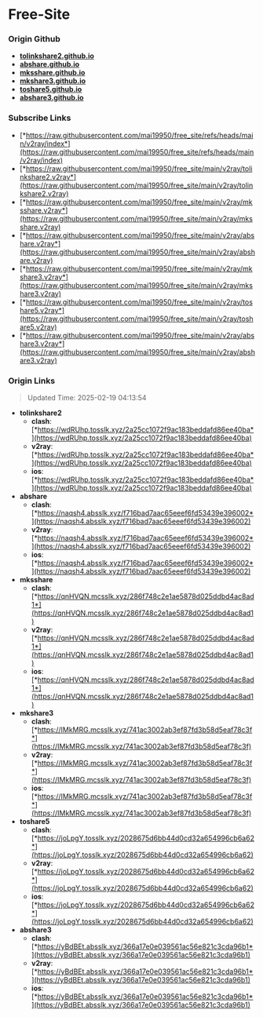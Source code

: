 # Free-Site

### Origin Github

- [**tolinkshare2.github.io**](https://github.com/tolinkshare2/tolinkshare2.github.io)
- [**abshare.github.io**](https://github.com/abshare/abshare.github.io)
- [**mksshare.github.io**](https://github.com/mksshare/mksshare.github.io)
- [**mkshare3.github.io**](https://github.com/mkshare3/mkshare3.github.io)
- [**toshare5.github.io**](https://github.com/toshare5/toshare5.github.io)
- [**abshare3.github.io**](https://github.com/abshare3/abshare3.github.io)

### Subscribe Links

- [*https://raw.githubusercontent.com/mai19950/free_site/refs/heads/main/v2ray/index*](https://raw.githubusercontent.com/mai19950/free_site/refs/heads/main/v2ray/index)
- [*https://raw.githubusercontent.com/mai19950/free_site/main/v2ray/tolinkshare2.v2ray*](https://raw.githubusercontent.com/mai19950/free_site/main/v2ray/tolinkshare2.v2ray)
- [*https://raw.githubusercontent.com/mai19950/free_site/main/v2ray/mksshare.v2ray*](https://raw.githubusercontent.com/mai19950/free_site/main/v2ray/mksshare.v2ray)
- [*https://raw.githubusercontent.com/mai19950/free_site/main/v2ray/abshare.v2ray*](https://raw.githubusercontent.com/mai19950/free_site/main/v2ray/abshare.v2ray)
- [*https://raw.githubusercontent.com/mai19950/free_site/main/v2ray/mkshare3.v2ray*](https://raw.githubusercontent.com/mai19950/free_site/main/v2ray/mkshare3.v2ray)
- [*https://raw.githubusercontent.com/mai19950/free_site/main/v2ray/toshare5.v2ray*](https://raw.githubusercontent.com/mai19950/free_site/main/v2ray/toshare5.v2ray)
- [*https://raw.githubusercontent.com/mai19950/free_site/main/v2ray/abshare3.v2ray*](https://raw.githubusercontent.com/mai19950/free_site/main/v2ray/abshare3.v2ray)

### Origin Links

> Updated Time: 2025-02-19 04:13:54

- **tolinkshare2**
  - **clash**: [*https://wdRUhp.tosslk.xyz/2a25cc1072f9ac183beddafd86ee40ba*](https://wdRUhp.tosslk.xyz/2a25cc1072f9ac183beddafd86ee40ba)
  - **v2ray**: [*https://wdRUhp.tosslk.xyz/2a25cc1072f9ac183beddafd86ee40ba*](https://wdRUhp.tosslk.xyz/2a25cc1072f9ac183beddafd86ee40ba)
  - **ios**: [*https://wdRUhp.tosslk.xyz/2a25cc1072f9ac183beddafd86ee40ba*](https://wdRUhp.tosslk.xyz/2a25cc1072f9ac183beddafd86ee40ba)
- **abshare**
  - **clash**: [*https://naqsh4.absslk.xyz/f716bad7aac65eeef6fd53439e396002*](https://naqsh4.absslk.xyz/f716bad7aac65eeef6fd53439e396002)
  - **v2ray**: [*https://naqsh4.absslk.xyz/f716bad7aac65eeef6fd53439e396002*](https://naqsh4.absslk.xyz/f716bad7aac65eeef6fd53439e396002)
  - **ios**: [*https://naqsh4.absslk.xyz/f716bad7aac65eeef6fd53439e396002*](https://naqsh4.absslk.xyz/f716bad7aac65eeef6fd53439e396002)
- **mksshare**
  - **clash**: [*https://qnHVQN.mcsslk.xyz/286f748c2e1ae5878d025ddbd4ac8ad1*](https://qnHVQN.mcsslk.xyz/286f748c2e1ae5878d025ddbd4ac8ad1)
  - **v2ray**: [*https://qnHVQN.mcsslk.xyz/286f748c2e1ae5878d025ddbd4ac8ad1*](https://qnHVQN.mcsslk.xyz/286f748c2e1ae5878d025ddbd4ac8ad1)
  - **ios**: [*https://qnHVQN.mcsslk.xyz/286f748c2e1ae5878d025ddbd4ac8ad1*](https://qnHVQN.mcsslk.xyz/286f748c2e1ae5878d025ddbd4ac8ad1)
- **mkshare3**
  - **clash**: [*https://IMkMRG.mcsslk.xyz/741ac3002ab3ef87fd3b58d5eaf78c3f*](https://IMkMRG.mcsslk.xyz/741ac3002ab3ef87fd3b58d5eaf78c3f)
  - **v2ray**: [*https://IMkMRG.mcsslk.xyz/741ac3002ab3ef87fd3b58d5eaf78c3f*](https://IMkMRG.mcsslk.xyz/741ac3002ab3ef87fd3b58d5eaf78c3f)
  - **ios**: [*https://IMkMRG.mcsslk.xyz/741ac3002ab3ef87fd3b58d5eaf78c3f*](https://IMkMRG.mcsslk.xyz/741ac3002ab3ef87fd3b58d5eaf78c3f)
- **toshare5**
  - **clash**: [*https://joLpgY.tosslk.xyz/2028675d6bb44d0cd32a654996cb6a62*](https://joLpgY.tosslk.xyz/2028675d6bb44d0cd32a654996cb6a62)
  - **v2ray**: [*https://joLpgY.tosslk.xyz/2028675d6bb44d0cd32a654996cb6a62*](https://joLpgY.tosslk.xyz/2028675d6bb44d0cd32a654996cb6a62)
  - **ios**: [*https://joLpgY.tosslk.xyz/2028675d6bb44d0cd32a654996cb6a62*](https://joLpgY.tosslk.xyz/2028675d6bb44d0cd32a654996cb6a62)
- **abshare3**
  - **clash**: [*https://yBdBEt.absslk.xyz/366a17e0e039561ac56e821c3cda96b1*](https://yBdBEt.absslk.xyz/366a17e0e039561ac56e821c3cda96b1)
  - **v2ray**: [*https://yBdBEt.absslk.xyz/366a17e0e039561ac56e821c3cda96b1*](https://yBdBEt.absslk.xyz/366a17e0e039561ac56e821c3cda96b1)
  - **ios**: [*https://yBdBEt.absslk.xyz/366a17e0e039561ac56e821c3cda96b1*](https://yBdBEt.absslk.xyz/366a17e0e039561ac56e821c3cda96b1)
